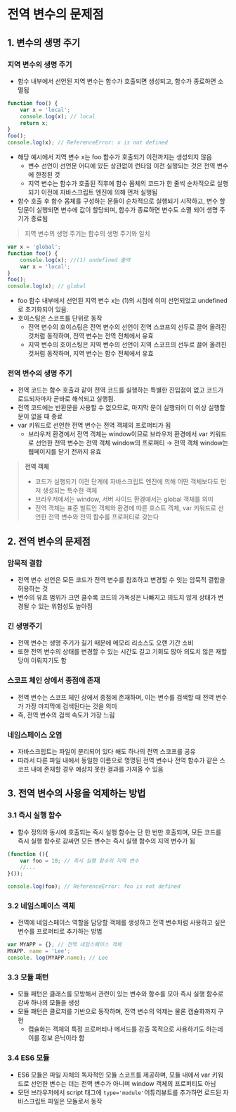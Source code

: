 # 전역 변수의 문제점
## 1. 변수의 생명 주기 
### 지역 변수의 생명 주기
- 함수 내부에서 선언된 지역 변수는 함수가 호출되면 생성되고, 함수가 종료하면 소멸됨

```javascript
function foo() {
    var x = 'local';
    console.log(x); // local
    return x;
}
foo();
console.log(x); // ReferenceError: x is not defined
```
- 해당 예시에서 지역 변수 x는 foo 함수가 호출되기 이전까지는 생성되지 않음 
    - 변수 선언이 선언문 어디에 있든 상관없이 런타임 이전 실행되는 것은 전역 변수에 한정된 것
    - 지역 변수는 함수가 호출된 직후에 함수 몸체의 코드가 한 줄씩 순차적으로 실행되기 이전에 자바스크립트 엔진에 의해 먼저 실행됨 
- 함수 호출 후 함수 몸체를 구성하는 문들이 순차적으로 실행되기 시작하고, 변수 할당문이 실행되면 변수에 값이 할당되며, 함수가 종료하면 변수도 소멸 되어 생명 주기가 종료됨

> 지역 변수의 생명 주기는 함수의 생명 주기와 일치

```javascript
var x = 'global';
function foo() {
    console.log(x); //(1) undefined 출력 
    var x = 'local';
}
foo();
console.log(x); // global
```
- foo 함수 내부에서 선언된 지역 변수 x는 (1)의 시점에 이미 선언되었고 undefined로 초기화되어 있음.
- 호이스팅은 스코프를 단위로 동작
    - 전역 변수의 호이스팅은 전역 변수의 선언이 전역 스코프의 선두로 끌어 올려진 것처럼 동작하며, 전역 변수는 전역 전체에서 유효
    - 지역 변수의 호이스팅은 지역 변수의 선언이 지역 스코프의 선두로 끌어 올려진 것처럼 동작하며, 지역 변수는 함수 전체에서 유효 


### 전역 변수의 생명 주기
- 전역 코드는 함수 호출과 같이 전역 코드를 실행하는 특별한 진입점이 없고 코드가 로드되자마자 곧바로 해석되고 실행됨. 
- 전역 코드에는 반환문을 사용할 수 없으므로, 마지막 문이 실행되어 더 이상 실행할 문이 없을 때 종료 
- var 키워드로 선언한 전역 변수는 전역 객체의 프로퍼티가 됨
    - 브라우저 환경에서 전역 객체는 window이므로 브라우저 환경에서 var 키워드로 선언한 전역 변수는 전역 객체 window의 프로퍼티 → 전역 객체 window는 웹페이지를 닫기 전까지 유효 

> **전역 객체**
> - 코드가 실행되기 이전 단계에 자바스크립트 엔진에 의해 어떤 객체보다도 먼저 생성되는 특수한 객체
> - 브라우저에서는 window, 서버 사이드 환경에서는 global 객체를 의미
> - 전역 객체는 표준 빌트인 객체와 환경에 따른 호스트 객체, var 키워드로 선언한 전역 변수와 전역 함수를 프로퍼티로 갖는다

## 2. 전역 변수의 문제점

### 암묵적 결합 
- 전역 변수 선언은 모든 코드가 전역 변수를 참조하고 변경할 수 잇는 암묵적 결합을 허용하는 것
- 변수의 유효 범위가 크면 클수록 코드의 가독성은 나빠지고 의도치 않게 상태가 변경될 수 있는 위험성도 높아짐 

### 긴 생명주기
- 전역 변수는 생명 주기가 길기 때문에 메모리 리소스도 오랜 기간 소비
- 또한 전역 변수의 상태를 변경할 수 있는 시간도 길고 기회도 많아 의도치 않은 재할당이 이뤄지기도 함

### 스코프 체인 상에서 종점에 존재
- 전역 변수는 스코프 체인 상에서 종점에 존재하며, 이는 변수를 검색할 때 전역 변수가 가장 마지막에 검색된다는 것을 의미
- 즉, 전역 변수의 검색 속도가 가장 느림 

### 네임스페이스 오염
- 자바스크립트는 파일이 분리되어 있다 해도 하나의 전역 스코프를 공유
- 따라서 다른 파일 내에서 동일한 이름으로 명명된 전역 변수나 전역 함수가 같은 스코프 내에 존재할 경우 예상치 못한 결과를 가져올 수 있음

## 3. 전역 변수의 사용을 억제하는 방법 
### 3.1 즉시 실행 함수
- 함수 정의와 동시에 호출되는 즉시 실행 함수는 단 한 번만 호출되며, 모든 코드를 즉시 실행 함수로 감싸면 모든 변수는 즉시 실행 함수의 지역 변수가 됨 
```javascript
(function (){
    var foo = 10; // 즉시 실행 함수의 지역 변수
    //...
}());

console.log(foo); // ReferenceError: foo is not defined
```

### 3.2 네임스페이스 객체
- 전역에 네임스페이스 역할을 담당할 객체를 생성하고 전역 변수처럼 사용하고 싶은 변수를 프로퍼티로 추가하는 방법
```javascript
var MYAPP = {}; // 전역 네임스페이스 객체
MYAPP. name = 'Lee';
console. log(MYAPP.name); // Lee
```

### 3.3 모듈 패턴
- 모듈 패턴은 클래스를 모방해서 관련이 있는 변수와 함수를 모아 즉시 실행 함수로 감싸 하나의 모듈을 생성 
- 모듈 패턴은 클로저를 기반으로 동작하며, 전역 변수의 억제는 물론 캡슐화까지 구현 
    - 캡슐화는 객체의 특정 프로퍼티나 메서드를 감출 목적으로 사용하기도 하는데 이를 정보 은닉이라 함 

### 3.4 ES6 모듈
- ES6 모듈은 파일 자체의 독자적인 모듈 스코프를 제공하며, 모듈 내에서 var 키워드로 선언한 변수는 더는 전역 변수가 아니며 window 객체의 프로퍼티도 아님 
- 모던 브라우저에서 script 태그에 `type='module'`어튜리뷰트를 추가하면 로드된 자바스크립트 파일은 모듈로서 동작 